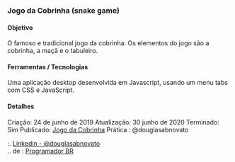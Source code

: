 ### Jogo da Cobrinha (snake game)

#### Objetivo

O famoso e tradicional jogo da cobrinha.
Os elementos do jogo são a cobrinha, a maçã e o tabuleiro.

#### Ferramentas / Tecnologias

Uma aplicação desktop desenvolvida em Javascript, usando um menu tabs com CSS e JavaScript.

#### Detalhes

Criação: 24 de junho de 2019
Atualização: 30 junho de 2020
Terminado: Sim 
Publicado: [Jogo da Cobrinha](https://douglasabnovato.github.io/snake-game/)
Prática : @douglasabnovato

:. [Linkedin - @douglasabnovato](https://www.linkedin.com/in/douglasabnovato/)<br/>
.. de : [Programador BR](https://www.youtube.com/watch?v=Hua1OSXitdQ&list=WL&index=16&t=54s)
